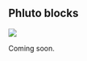 ## Phluto blocks

<img src="https://img.shields.io/badge/npm-v.0.1.6-lightgrey.svg" />

Coming soon.
